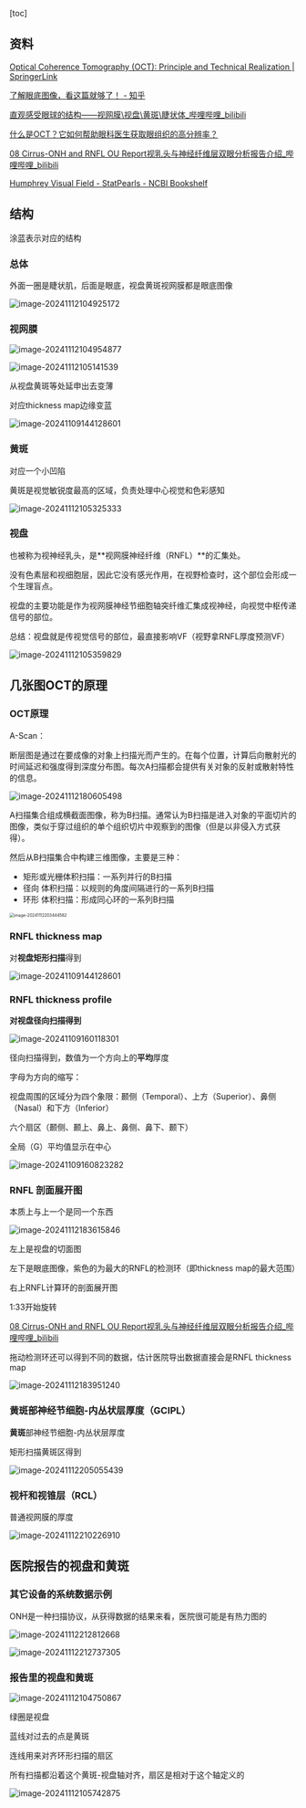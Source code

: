 [toc]



## 资料

[Optical Coherence Tomography (OCT): Principle and Technical Realization | SpringerLink](https://link.springer.com/chapter/10.1007/978-3-030-16638-0_3)

[了解眼底图像，看这篇就够了！ - 知乎](https://zhuanlan.zhihu.com/p/384739958)

[直观感受眼球的结构——视网膜\视盘\黄斑\睫状体_哔哩哔哩_bilibili](https://www.bilibili.com/video/BV12e411L7V6)

[什么是OCT？它如何帮助眼科医生获取眼组织的高分辨率？](https://www.tengrant.com/content/?1387.html)

[08 Cirrus-ONH and RNFL OU Report视乳头与神经纤维层双眼分析报告介绍_哔哩哔哩_bilibili](https://www.bilibili.com/video/BV1153BeTEHC/?spm_id_from=333.337.search-card.all.click&vd_source=e0308ee1bfba7c59c7be0c563f5499c8)

[Humphrey Visual Field - StatPearls - NCBI Bookshelf](https://www.ncbi.nlm.nih.gov/books/NBK585112/)



## 结构

涂蓝表示对应的结构

### 总体

外面一圈是睫状肌，后面是眼底，视盘黄斑视网膜都是眼底图像

![image-20241112104925172](./assets/image-20241112104925172.png) 

### 视网膜

![image-20241112104954877](./assets/image-20241112104954877.png) 

![image-20241112105141539](./assets/image-20241112105141539.png) 

从视盘黄斑等处延申出去变薄

对应thickness map边缘变蓝

![image-20241109144128601](./assets/image-20241109144128601.png) 

### 黄斑

对应一个小凹陷



黄斑是视觉敏锐度最高的区域，负责处理中心视觉和色彩感知

![image-20241112105325333](./assets/image-20241112105325333.png) 

### 视盘

也被称为视神经乳头，是**视网膜神经纤维（RNFL）**的汇集处。

没有色素层和视细胞层，因此它没有感光作用，在视野检查时，这个部位会形成一个生理盲点。

视盘的主要功能是作为视网膜神经节细胞轴突纤维汇集成视神经，向视觉中枢传递信号的部位。



总结：视盘就是传视觉信号的部位，最直接影响VF（视野拿RNFL厚度预测VF）

![image-20241112105359829](./assets/image-20241112105359829.png) 

## 几张图OCT的原理

### OCT原理

A-Scan：

断层图是通过在要成像的对象上扫描光而产生的。在每个位置，计算后向散射光的时间延迟和强度得到深度分布图。每次A扫描都会提供有关对象的反射或散射特性的信息。

![image-20241112180605498](./assets/image-20241112180605498.png)



A扫描集合组成横截面图像，称为B扫描。通常认为B扫描是进入对象的平面切片的图像，类似于穿过组织的单个组织切片中观察到的图像（但是以非侵入方式获得）。

然后从B扫描集合中构建三维图像，主要是三种：

- 矩形或光栅体积扫描：一系列并行的B扫描
- 径向 体积扫描：以规则的角度间隔进行的一系列B扫描
- 环形 体积扫描：形成同心环的一系列B扫描

<img src="./assets/image-20241112203444562.png" alt="image-20241112203444562" style="zoom: 50%;" /> 







### RNFL thickness map

对**视盘矩形扫描**得到

![image-20241109144128601](./assets/image-20241109144128601.png)



### RNFL thickness profile



**对视盘径向扫描得到**

![image-20241109160118301](./assets/image-20241109160118301.png) 

径向扫描得到，数值为一个方向上的**平均**厚度

字母为方向的缩写：

视盘周围的区域分为四个象限：颞侧（Temporal）、上方（Superior）、鼻侧（Nasal）和下方（Inferior）

六个扇区（颞侧、颞上、鼻上、鼻侧、鼻下、颞下）

全局（G）平均值显示在中心

![image-20241109160823282](./assets/image-20241109160823282.png) 



### RNFL 剖面展开图

本质上与上一个是同一个东西

![image-20241112183615846](./assets/image-20241112183615846.png) 

左上是视盘的切面图

左下是眼底图像，紫色的为最大的RNFL的检测环（即thickness map的最大范围）

右上RNFL计算环的剖面展开图



1:33开始旋转

[08 Cirrus-ONH and RNFL OU Report视乳头与神经纤维层双眼分析报告介绍_哔哩哔哩_bilibili](https://www.bilibili.com/video/BV1153BeTEHC/?spm_id_from=333.337.search-card.all.click&vd_source=e0308ee1bfba7c59c7be0c563f5499c8)

拖动检测环还可以得到不同的数据，估计医院导出数据直接会是RNFL thickness map

![image-20241112183951240](./assets/image-20241112183951240.png)



### 黄斑部神经节细胞-内丛状层厚度（GCIPL）

**黄斑**部神经节细胞-内丛状层厚度

矩形扫描黄斑区得到

![image-20241112205055439](./assets/image-20241112205055439.png) 



### 视杆和视锥层（RCL）



普通视网膜的厚度

![image-20241112210226910](./assets/image-20241112210226910.png) 

## 医院报告的视盘和黄斑

### 其它设备的系统数据示例

ONH是一种扫描协议，从获得数据的结果来看，医院很可能是有热力图的

![image-20241112212812668](./assets/image-20241112212812668.png) 

![image-20241112212737305](./assets/image-20241112212737305.png)

### 报告里的视盘和黄斑



![image-20241112104750867](./assets/image-20241112104750867.png) 

绿圈是视盘 

蓝线对过去的点是黄斑

连线用来对齐环形扫描的扇区

所有扫描都沿着这个黄斑-视盘轴对齐，扇区是相对于这个轴定义的

![image-20241112105742875](./assets/image-20241112105742875.png) 



 



















